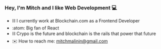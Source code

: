 ### Hey, I'm Mitch and I like Web Development :computer:

- :chains: I currently work at Blockchain.com as a Frontend Developer
- :atom:   Big fan of React 
- :chains: Crypo is the future and blockchain is the rails that power that future
- :envelope:   How to reach me: mitchmalinin@gmail.com
